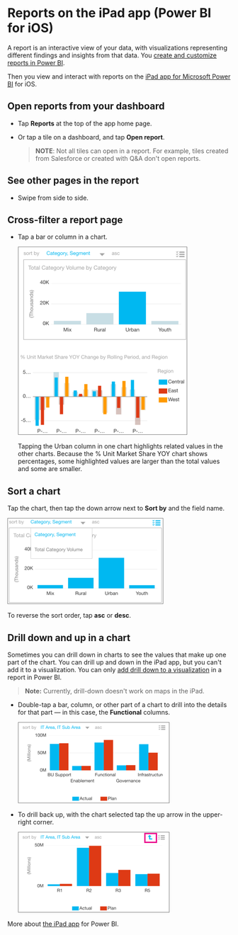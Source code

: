 <properties 
   pageTitle="Reports on the iPad app"
   description="Reports on the iPad app (Power BI for iOS)"
   services="powerbi" 
   documentationCenter="" 
   authors="maggiesMSFT" 
   manager="mblythe" 
   editor=""
   tags=""/>
 
<tags
   ms.service="powerbi"
   ms.devlang="NA"
   ms.topic="article"
   ms.tgt_pltfrm="NA"
   ms.workload="powerbi"
   ms.date="11/23/2015"
   ms.author="maggies"/>
# Reports on the iPad app (Power BI for iOS)


A report is an interactive view of your data, with visualizations representing different findings and insights from that data. You [create and customize reports in Power BI](powerbi-service-reports.md).

Then you view and interact with reports on the [iPad app for Microsoft Power BI](http://go.microsoft.com/fwlink/?LinkId=522062) for iOS.

## Open reports from your dashboard

-   Tap **Reports** at the top of the app home page.

-   Or tap a tile on a dashboard, and tap **Open report**.

    >**NOTE**: Not all tiles can open in a report. For example, tiles created from Salesforce  or created with Q&A don't open reports.

## See other pages in the report

-   Swipe from side to side.

## Cross-filter a report page

-   Tap a bar or column in a chart.

    ![](media/powerbi-mobile-reports-on-the-ipad-app/PBI_iOS_RptHiliteCrop2.png)

    Tapping the Urban column in one chart highlights related values in the other charts. Because the % Unit Market Share YOY chart shows percentages, some highlighted values are larger than the total values and some are smaller. 

## Sort a chart

Tap the chart, then tap the down arrow next to **Sort by** and the field name.

![](media/powerbi-mobile-reports-on-the-ipad-app/PBI_iPad_Sort.png)

To reverse the sort order, tap **asc** or **desc**.

## Drill down and up in a chart

Sometimes you can drill down in charts to see the values that make up one part of the chart. You can drill up and down in the iPad app, but you can't add it to a visualization. You can only [add drill down to a visualization](powerbi-service-drill-down-in-a-visualization.md) in a report in Power BI. 

>**Note:** Currently, drill-down doesn't work on maps in the iPad.

-   Double-tap a bar, column, or other part of a chart to drill into the details for that part — in this case, the **Functional** columns.

    ![](media/powerbi-mobile-reports-on-the-ipad-app/PBI_iPad_DrillDown.png)

-   To drill back up, with the chart selected tap the up arrow in the upper-right corner.

    ![](media/powerbi-mobile-reports-on-the-ipad-app/PBI_iPad_DrillUp.png)

More about [the iPad app](powerbi-mobile-iphone-app-get-started.md) for Power BI.

